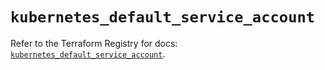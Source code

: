 # `kubernetes_default_service_account`

Refer to the Terraform Registry for docs: [`kubernetes_default_service_account`](https://registry.terraform.io/providers/hashicorp/kubernetes/2.34.0/docs/resources/default_service_account).
